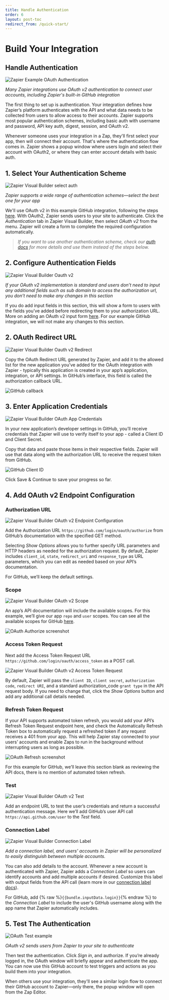 ```yaml
---
title: Handle Authentication
order: 6
layout: post-toc
redirect_from: /quick-start/
---
```


# Build Your Integration

## Handle Authentication

![Zapier Example OAuth Authentication](https://cdn.zappy.app/d57f6aee066334937f1b8f7ed7cb956e.gif)

_Many Zapier integrations use OAuth v2 authentication to connect user accounts, including Zapier's built-in GitHub integration_

The first thing to set up is authentication. Your integration defines how Zapier’s platform authenticates with the API and what data needs to be collected from users to allow access to their accounts. Zapier supports most popular authentication schemes, including basic auth with username and password, API key auth, digest, session, and OAuth v2.

Whenever someone uses your integration in a Zap, they'll first select your app, then will connect their account. That's where the authentication flow comes in. Zapier shows a popup window where users login and select their account with OAuth2, or where they can enter account details with basic auth.

## 1. Select Your Authentication Scheme

![Zapier Visual Builder select auth](https://cdn.zappy.app/ad8346fc5dda90a437697d182f2ac324.png)

_Zapier supports a wide range of authentication schemes—select the best one for your app_

We'll use OAuth v2 in this example GitHub integration, following the steps [here](https://docs.github.com/en/developers/apps/building-oauth-apps/authorizing-oauth-apps). With OAuth2, Zapier sends users to your site to authenticate. Click the _Authentication_ tab in Zapier Visual Builder, then select _OAuth v2_ from the menu. Zapier will create a form to complete the required configuration automatically. 

> _If you want to use another authentication scheme, check our [auth docs](https://platform.zapier.com/docs/auth) for more details and use them instead of the steps below._

## 2. Configure Authentication Fields

![Zapier Visual Builder Oauth v2](https://cdn.zappy.app/13034a55ecf3fb0c9a7ed982219f9746.png)

_If your OAuth v2 implementation is standard and users don’t need to input any additional fields such as sub domain to access the authorization url, you don’t need to make any changes in this section_

If you do add input fields in this section, this will show a form to users with the fields you’ve added before redirecting them to your authorization URL. More on adding an OAuth v2 input form [here](https://platform.zapier.com/docs/oauth#add-an-oauth-input-form-optional). For our example GitHub integration, we will not make any changes to this section. 

## 2. OAuth Redirect URL

![Zapier Visual Builder Oauth v2 Redirect](https://cdn.zappy.app/0a9268ae764824d93f9886a91444dc64.png)

Copy the OAuth Redirect URL generated by Zapier, and add it to the allowed list for the new application you’ve added for the OAuth integration with Zapier - typically this application is created in your app’s application, integration, or API settings. In GitHub’s interface, this field is called the authorization callback URL.

![GitHub callback](https://cdn.zappy.app/da0ba8d455d48bf784033ec885945a15.png)

## 3. Enter Application Credentials

![Zapier Visual Builder OAuth App Credentials](https://cdn.zappy.app/277ad6117d160113b2a1660a0e774e5b.png)

In your new application’s developer settings in GitHub, you’ll receive credentials that Zapier will use to verify itself to your app - called a Client ID and Client Secret.

Copy that data and paste those items in their respective fields. Zapier will use that data along with the authorization URL to receive the request token from GitHub.

![GitHub Client ID](https://cdn.zappy.app/69380b9f4dd69169b2fd15ad0c7ebaee.png)

Click Save & Continue to save your progress so far.

## 4. Add OAuth v2 Endpoint Configuration

### Authorization URL

![Zapier Visual Builder OAuth v2 Endpoint Configuration](https://cdn.zappy.app/2fe37410ee1e4d883810a3c20bb63e17.png) 

Add the Authorization URL `https://github.com/login/oauth/authorize` from GitHub’s documentation with the specified GET method. 

Selecting _Show Options_ allows you to further specify URL parameters and HTTP headers as needed for the authorization request. By default, Zapier includes `client_id`, `state`, `redirect_uri` and `response_type` as URL parameters, which you can edit as needed based on your API’s documentation. 

For GitHub, we’ll keep the default settings. 

### Scope

![Zapier Visual Builder OAuth v2 Scope](https://cdn.zappy.app/5d77f9e14c5c955d839dec56aff6fe0f.png) 

An app’s API documentation will include the available scopes. For this example, we’ll give our app `repo` and `user` scopes. You can see all the available scopes for GitHub [here](https://docs.github.com/en/developers/apps/building-oauth-apps/scopes-for-oauth-apps).

![OAuth Authorize screenshot](https://cdn.zappy.app/9bc2db9a069c757c58d76a54f626bc70.png) 

### Access Token Request

Next add the Access Token Request URL `https://github.com/login/oauth/access_token` as a POST call.

![Zapier Visual Builder OAuth v2 Access Token Request](https://cdn.zappy.app/836e9356a2b2eef3cfc983577640ad3f.png)

By default, Zapier will pass the `client ID`, `client secret`, `authorization code`, `redirect URI`, and a standard authorization_code `grant type` in the API request body. If you need to change that, click the _Show Options_ button and add any additional call details needed.

### Refresh Token Request

If your API supports automated token refresh, you would add your API’s Refresh Token Request endpoint here, and check the Automatically Refresh Token box to automatically request a refreshed token if any request receives a 401 from your app. This will help Zapier stay connected to your users’ accounts and enable Zaps to run in the background without interrupting users as long as possible.

![OAuth Refresh screenshot](https://cdn.zappy.app/4fd972e060e73c2f3520e10d7cd5b55f.png) 

For this example for GitHub, we’ll leave this section blank as reviewing the API docs, there is no mention of automated token refresh. 

### Test

![Zapier Visual Builder OAuth v2 Test](https://cdn.zappy.app/b09a9f57b0961479f5f25695c905c492.png)

Add an endpoint URL to test the user’s credentials and return a successful authentication message. Here we’ll add GitHub’s user API call `https://api.github.com/user` to the _Test_ field.

### Connection Label

![Zapier Visual Builder Connection Label](https://cdn.zappy.app/a365f21caa5a98fdcf9da202cee10c43.png)

_Add a connection label, and users' accounts in Zapier will be personalized to easily distinguish between multiple accounts._

You can also add details to the account. Whenever a new account is authenticated with Zapier, Zapier adds a _Connection Label_ so users can identify accounts and add multiple accounts if desired. Customize this label with output fields from the API call (learn more in our [connection label docs](https://platform.zapier.com/docs/auth#how-to-add-a-connection-label-to-authenticated-accounts)).

For GitHub, add {% raw %}`{{bundle.inputData.login}}`{% endraw %} to the _Connection Label_ to include the user's GitHub username along with the app name that Zapier automatically includes.


## 5. Test The Authentication

![OAuth Test example](https://cdn.zappy.app/758e7869b78d463ddd18e18ef5e47ffc.gif)

_OAuth v2 sends users from Zapier to your site to authenticate_

Then test the authentication. Click _Sign in_, and authorize. If you’re already logged in, the OAuth window will briefly appear and authenticate the app. You can now use this GitHub account to test triggers and actions as you build them into your integration. 

When others use your integration, they'll see a similar login flow to connect their GitHub account to Zapier—only there, the popup window will open from the Zap Editor.
